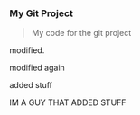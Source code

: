 ### My Git Project

> My code for the git project

modified. 

modified again

added stuff

IM A GUY THAT ADDED STUFF
